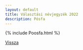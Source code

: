 ```yaml
---
layout: default
title: Választási névjegyzék 2022
description: Pósfa
---
```


{% include Poosfa.html %}

[Vissza](./)